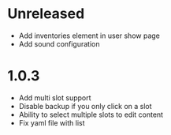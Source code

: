 # Unreleased

- Add inventories element in user show page
- Add sound configuration

# 1.0.3

- Add multi slot support
- Disable backup if you only click on a slot
- Ability to select multiple slots to edit content
- Fix yaml file with list
